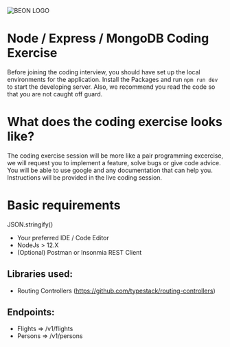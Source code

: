![BEON LOGO](https://beon.studio/blog/wp-content/themes/twentybeon/app/images/beon-purple.png)

# Node / Express / MongoDB Coding Exercise

Before joining the coding interview, you should have set up the local environments for the application. Install the Packages and run `npm run dev` to start the developing server. Also, we recommend you read the code so that you are not caught off guard.

# What does the coding exercise looks like?

The coding exercise session will be more like a pair programming excercise, we will request you to implement a feature, solve bugs or give code advice. You will be able to use google and any documentation that can help you. Instructions will be provided in the live coding session.

# Basic requirements
JSON.stringify()
-   Your preferred IDE / Code Editor
-   NodeJs > 12.X
-   (Optional) Postman or Insonmia REST Client

## Libraries used:

-   Routing Controllers (https://github.com/typestack/routing-controllers)

## Endpoints:

-   Flights => /v1/flights
-   Persons => /v1/persons
